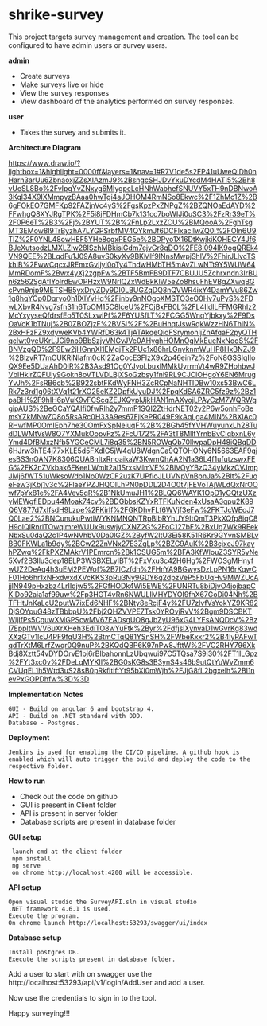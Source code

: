 # shrike-survey
This project targets survey management and creation. The tool can be configured to have admin users or survey users.


**admin**

 - Create surveys
 - Make surveys live or hide
 - View the survey responses
 - View dashboard of the analytics performed on survey responses.

**user**

 - Takes the survey and submits it.

**Architecture Diagram**

https://www.draw.io/?lightbox=1&highlight=0000ff&layers=1&nav=1#R7V1de5s2FP41uUweQIDh0nHarn3arUu6ZbnaoxjZZsXIAzmJ9%2BsngcSHJDvYxuDYcdM4HATI5%2Bh8vUeSL8Bo%2FvIpgYvZNxyg6MIygpcLcHNhWabhefSNUVY5xTH9nDBNwoA3Kgl34X9IXMmpyzBAaa0hwTgi4aJOHOM4RmNSo8Ekwc%2F1ZhMc1Z%2B6gFOkEO7GMFKp92FAZjnVc4yS%2FgsKpzPxZNPgZ%2BZQNOaEdAYD%2FFwhgQ8XYJRgTPK%2F5i8jFDHmCb7k131cc7boWIJi0uSC3%2FzRr39eT%2F0P6eT%2B3%2Fj%2BYUT%2B%2FnLp2LxzZCU%2BMQooA%2FghTsgMT3EMow8l9TrByzhA7LYGPSrbfMV4QYkmJf6DCFlxacIlwZQ0I%2FOIn6U9TlZ%2F0YNL48owHEF5YHe8cgxPEG5e%2BDPyo1X16DtKwjkiKOHECY4Jf6BJeXutsodzLMXLZIw28ISzhMBkisiGdm7ejvGr8gDO%2FE8I094lK9ogQREk4VN9QEE%2BLqdFu1J09A8uvS0kyXv9BKMlf9INnsMwpjShlV%2FhirJLlvcTSkhIB%2FwwCqcxJREmxGvIjyI0oTy4ThdwHMbTH5mAvZLwNTt9Y5WUW64MmRDomF%2Bwx4yXj2zgpFw%2BTF5BmFB9DTF7CBUJU5Zchrxndn3IrBUn6z562SgAflYoIrdEwOPHzxW9NrlQZxWdBkKlW5eZo8hsuFhEVBgZXwqBGcPvn9njp9METSHB5yxDryZDy9DI0LBUGZqDQ8nQVWR4ixY4DamYVu86Zw1q8hqYOp0Dqryo0h1IXlYvHq%2Finby9nNOgoXMSTO3eO0Hv7uPyS%2FDwLXbvR4Nvg7sfn31h6ToOM15C8lceU%2FCjBxFB0L%2FL4IIdlLFFMGRhIz2McYxyyseQfdrsfEo5T0SLxwiPf%2F6YUSfLT%2FCGG5WnqYjbkxy%2F9DsOaVcK1bTNuj%2B0ZBOZjzF%2BVSl%2F%2BuHhqtJswRqkWzzHN6ThlN%2BxHFzFZ9xdyweKVb4YWRfD63k4TjATAkqeQioFSrymonIjZnAfqaF2pyQTHqcIwt0yeUKrLJCi9nb9BbSzjyVNGvJVe0AHyghHOMnOgMkEueNxNooS%2FBNVzgQD%2F9Ew2jHGnnXl1EMgjTk2PUc1x86hrLGnyknmWuHP8HxBNZJ9%2BlzvRT7mCUKRiNlafm0cKI2ZaCocE3FlzX9x2p46ein7z%2FoN8GSSIqIIoQX9Ee5DUaAhD0IR%2B3Asd91Og0YJyoLbuxlMMkUyrrmVt4wR9ZHohbwJVbIHkirZQFUly9Gokn8oVTLVDLBjXSoGzbsy1fni9RL9CJClOHgoY6EN6MrugYvJh%2FsRB6cb%2B922sbtFKdWyFNH3ZcRCpNaNHTIDBw10xs53BwC6LRk7z3rd1g06tXVq1t21rXO25eKZ2DpfkUyuDJ%2FpqKdSA6ZRC5fz9z%2Bz1paBH%2F9hIH6pVuK9vFCScqZEJXQyplJjkHAN1mAXyojLPAyCzM7WQRWggipAUS%2BeGCaYQAIfi0fwRIh2y7mmP1SQI2ZtHdrNET02y2P6w5onhFoBemsYZkMNwZQ8o5RsARc0H33A9es67FjKePR049E9kAqLga4MlN%2BXlAc0RHwfMP0OmIEph7he30OmFxSpNeiuqF%2B%2BGh45fYVHWuyunxLh28TudDLWMtVsW8Q7YXMukOopvFz%2FcU172%2FA3tT8MllfYrnbBvCIqbxnL6yYmd4DfBMxzNfb5YGCeCML7i8q35%2BN5ROWgQb70llwpaDpH48iQBqDD6HJrw3hTE4j77xKLE5d5FXdIG5jW4qU8WdgnCa9QTOHONy6N5663EAF9qjesBS3nQAN7K8306QUABnItxRnoaikaW3KwmQhAA2N1a36L4f1ufutzswxFEG%2FK2nZVkbak6FKeeLWmIt2al1SrxsMlmVF%2BlVOyYBzQ34yMkzCVJmpJMj6fWT51uWksoWdo1No0WzCF2uzK7UPfioJLUVNpVnBpnJa%2Blt%2FuoeFew3jKbj1v3c%2FlaeYPZJHQOILhPN0pDDL2D4O0t7jFEVoTAjWLdQxNrOOwf7pYx81e%2FA4Vev5qR%2B1NkUmuJH1%2BLQQ6WAYK1OpD1yGQtzUXzyMEWgfiEDpu44Moak74cv%2BDGbbsKZYxRTFKuNden4xUsaA3qpu2K89Q6V877d7xIfsdH9Lzpe%2FKirlf%2FGKDhvFLf6WVjf3eFw%2FKTJcWEoJ7Q0Lae2%2BNCunukuPwtIWYKNMNQNTRpBlbRYhUY9ItQmT3PkXQfp8iqC8H9oIQlRnrlTOwqlmreWUUx9uswjyCXNZ2G%2FoC127bF%2BxUg7Wk9REekNbxSu0daQ2c1P4wNVhbV0Da0lGZ%2ByfW2ltU3Ei58K51R6Kr9GYvnSMBLvBB0FKWLa1b9dy%2BCw22ZnVNx27E3ZqLp%2BZG9AuK%2B3cjxeJ97kayhPZwq%2FkPXZMAkrV1PEmrcn%2Bk1CSUG5m%2BFA3KfWlpuZ3SYR5yNe5Xvf2B3Ilu3dep18ELP3WSBXELyIBT%2FxVxu3c42H6Hg%2FWOSgMHnyfwUZ2DeAq4h3uEM2PEWof%2B7ICzfdh%2FHnYA9BGwysDzLpPN16rKqwCF01Ho6hr1xNFxdwxdXVcKKS3pRu3Ny9GDY6q2dpzVeP5FbUqHv9MWZUcAjjlN949pHxzbz4LrIIdjw5%2FGfHODk4Wi5EWE%2FUNRTu8biDjvO4jojbapCKIDo92aia1af99uw%2Fp3HGT4vRn6NWULIMHYDYOI9fhX67GoDi04Nh%2BTFHtJnKaLcU2putW7ixEd6NHF%2BNty8eRcjF4y%2FU7zlvfVsYokYZ9KR82DjSOYpuG48zTBbbpU%2Fbj2QHZVVPE7Tsk0YROvjRvV%2Bgm9DSCBKTWljIfPs5CguwXMGPScwMV67EADsgUO8gJbZyU96xG4LYFsANQDcV%2Bzl7EppltWVV6uXrXHeh3EdiTO8wYuFtk%2Byr%2FdfjslXynvaD1wGvrKg83wdXXzGTv1lcU4PF9fqU3H%2BtmCTqQ81YSnSH%2FWbeKxxr2%2B4lyPAFwTqdTrXtM6LrfZwqr0Q9nuP%2BKQdQBP6K97nPw8JfttW%2FVC2RHY796XkBdj8Xztt54vDYDOrvE1bj6rBlbahonnLzUbqwui97C5TQsa7S9i30%2FT1ILGpz%2FYt3xc0v%2FDeLqMYKII%2BG0sKG8s3B3ynS4s46b9utQtYuWvZmm6CVUqEL1h5Wtd3uS28sB0pRkfltiftYt95bXi0mWjh%2FJjG8fL2bgxelh%2Bl1nevPxGOPDhfw%3D%3D

**Implementation Notes**

	GUI - Build on angular 6 and bootstrap 4.
	API - Build on .NET standard with DDD.
	Database - Postgres.

**Deployment**

	Jenkins is used for enabling the CI/CD pipeline. A github hook is enabled which will auto trigger the build and deploy the code to the respective folder.

**How to run**

 - Check out the code on github
 - GUI is present in Client folder
 - API is present in server folder
 - Database scripts are present in database folder
 
 **GUI setup**
 
	 launch cmd at the client folder
	 npm install
	 ng serve
	 on chrome http://localhost:4200 will be accessible.
	 
**API setup**

	Open visual studio the SurveyAPI.sln in visual studio
	.NET framework 4.6.1 is used.
	Execute the program.
	On chrome launch http://localhost:53293/swagger/ui/index
	
**Database setup**

	Install postgres DB.
	Execute the scripts present in database folder.

Add a user to start with on swagger use the http://localhost:53293/api/v1/login/AddUser and add a user.

Now use the credentials to sign in to the tool.

Happy surveying!!!
